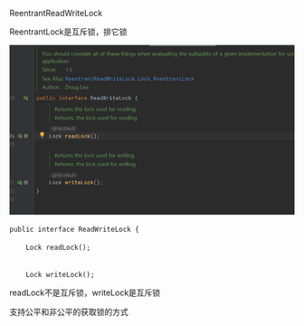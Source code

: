 ReentrantReadWriteLock

ReentrantLock是互斥锁，排它锁


![img_33.png](img/img_33.png)


    public interface ReadWriteLock {
    
        Lock readLock();
        

        Lock writeLock();

readLock不是互斥锁，writeLock是互斥锁

支持公平和非公平的获取锁的方式